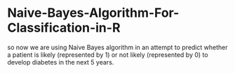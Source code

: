 # Naive-Bayes-Algorithm-For-Classification-in-R
so now we are using Naive Bayes algorithm  in an attempt to predict whether a patient is likely (represented by 1) or not likely (represented by 0) to develop diabetes in the next 5 years.
